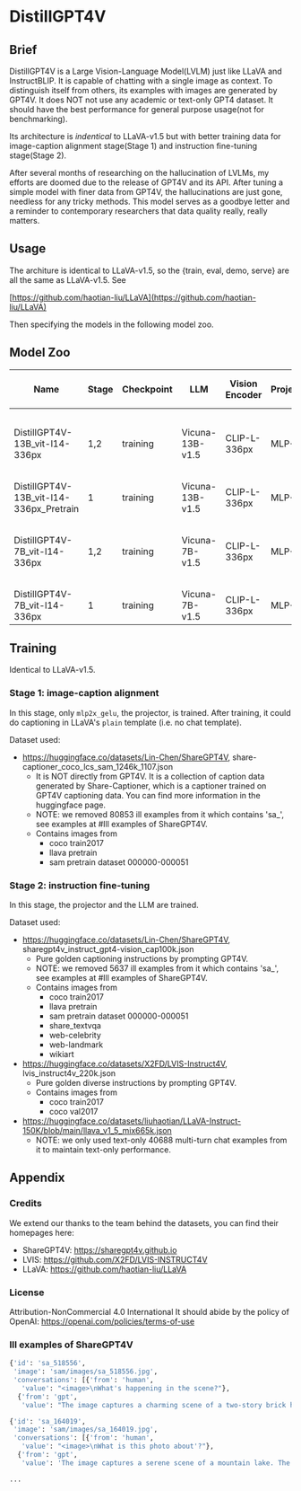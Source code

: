 # DistillGPT4V

## Brief

DistillGPT4V is a Large Vision-Language Model(LVLM) just like LLaVA and InstructBLIP. It is capable of chatting with a single image as context. To distinguish itself from others, its examples with images are generated by GPT4V. It does NOT not use any academic or text-only GPT4 dataset. It should have the best performance for general purpose usage(not for benchmarking).

Its architecture is *indentical* to LLaVA-v1.5 but with better training data for image-caption alignment stage(Stage 1) and instruction fine-tuning stage(Stage 2).

After several months of researching on the hallucination of LVLMs, my efforts are doomed due to the release of GPT4V and its API. After tuning a simple model with finer data from GPT4V, the hallucinations are just gone, needless for any tricky methods. This model serves as a goodbye letter and a reminder to contemporary researchers that data quality really, really matters.

## Usage

The architure is identical to LLaVA-v1.5, so the {train, eval, demo, serve} are all the same as LLaVA-v1.5. See

[https://github.com/haotian-liu/LLaVA](https://github.com/haotian-liu/LLaVA)

Then specifying the models in the following model zoo.

## Model Zoo

| Name                                    | Stage | Checkpoint | LLM             | Vision Encoder | Projection | Pretrain  Data Amount | Finetune Data Amount             | Pretrain Data                                | Finetune Data                                                |
| --------------------------------------- | ----- | ---------- | --------------- | -------------- | ---------- | --------------------- | -------------------------------- | -------------------------------------------- | ------------------------------------------------------------ |
| DistillGPT4V-13B_vit-l14-336px          | 1,2   | training   | Vicuna-13B-v1.5 | CLIP-L-336px   | MLP-2x     | 1,166,048             | 359,787=<br />96388+222711+40688 | share-captioner_coco_lcs_sam_1246k_1107.json | sharegpt4v_instruct_gpt4-vision_cap100k.json(filtered ill examples)<br /> lvis_instruct4v_220k.json<br />llava_v1_5_mix665k.json(only text-only examples) |
| DistillGPT4V-13B_vit-l14-336px_Pretrain | 1     | training   | Vicuna-13B-v1.5 | CLIP-L-336px   | MLP-2x     | 1,166,048             | /                                | share-captioner_coco_lcs_sam_1246k_1107.json | /                                                            |
| DistillGPT4V-7B_vit-l14-336px           | 1,2   | training   | Vicuna-7B-v1.5  | CLIP-L-336px   | MLP-2x     | 1,166,048             | 359,787=<br />96388+222711+40688 | share-captioner_coco_lcs_sam_1246k_1107.json | sharegpt4v_instruct_gpt4-vision_cap100k.json(filtered ill examples)<br /> lvis_instruct4v_220k.json<br />llava_v1_5_mix665k.json(only text-only examples) |
| DistillGPT4V-7B_vit-l14-336px           | 1     | training   | Vicuna-7B-v1.5  | CLIP-L-336px   | MLP-2x     | 1,166,048             | /                                | share-captioner_coco_lcs_sam_1246k_1107.json | /                                                            |

## Training

Identical to LLaVA-v1.5.

### Stage 1: image-caption alignment

In this stage, only `mlp2x_gelu`, the projector, is trained. After training, it could do captioning in LLaVA's `plain` template (i.e. no chat template).

Dataset used:
- https://huggingface.co/datasets/Lin-Chen/ShareGPT4V, share-captioner_coco_lcs_sam_1246k_1107.json
    - It is NOT directly from GPT4V. It is a collection of caption data generated by Share-Captioner, which is a captioner trained on GPT4V captioning data. You can find more information in the huggingface page.
    - NOTE: we removed 80853 ill examples from it which contains 'sa_', see examples at #Ill examples of ShareGPT4V.
    - Contains images from
        - coco train2017
        - llava pretrain
        - sam pretrain dataset 000000-000051


### Stage 2: instruction fine-tuning

In this stage, the projector and the LLM are trained.

Dataset used:
- https://huggingface.co/datasets/Lin-Chen/ShareGPT4V, sharegpt4v_instruct_gpt4-vision_cap100k.json
    - Pure golden captioning instructions by prompting GPT4V.
    - NOTE: we removed 5637 ill examples from it which contains 'sa_', see examples at #Ill examples of ShareGPT4V.
    - Contains images from
        - coco train2017
        - llava pretrain
        - sam pretrain dataset 000000-000051
        - share_textvqa
        - web-celebrity
        - web-landmark
        - wikiart
- https://huggingface.co/datasets/X2FD/LVIS-Instruct4V, lvis_instruct4v_220k.json
    - Pure golden diverse instructions by prompting GPT4V.
    - Contains images from
        - coco train2017
        - coco val2017
- https://huggingface.co/datasets/liuhaotian/LLaVA-Instruct-150K/blob/main/llava_v1_5_mix665k.json
    - NOTE: we only used text-only 40688 multi-turn chat examples from it to maintain text-only performance.


## Appendix

### Credits

We extend our thanks to the team behind the datasets, you can find their homepages here:
- ShareGPT4V: https://sharegpt4v.github.io
- LVIS: https://github.com/X2FD/LVIS-INSTRUCT4V
- LLaVA: https://github.com/haotian-liu/LLaVA

### License

Attribution-NonCommercial 4.0 International It should abide by the policy of OpenAI: https://openai.com/policies/terms-of-use

### Ill examples of ShareGPT4V

```py
{'id': 'sa_518556',
 'image': 'sam/images/sa_518556.jpg',
 'conversations': [{'from': 'human',
   'value': "<image>\nWhat's happening in the scene?"},
  {'from': 'gpt',
   'value': "The image captures a charming scene of a two-story brick house nestled on a street corner. The house, with its black roof and chimney, exudes a sense of warmth and homeliness. A red car is parked in front of the house, adding a pop of color to the scene. On the left side of the house, a tree stands tall, providing a touch of nature amidst the urban setting. The sky above is a clear blue, suggesting a bright and sunny day. The perspective of the image is from the street, looking up at the house, giving a sense of scale and grandeur to the structure. The image does not provide any information that can be used to identify the landmark as 'sa_17448'."}]}

{'id': 'sa_164019',
 'image': 'sam/images/sa_164019.jpg',
 'conversations': [{'from': 'human',
   'value': "<image>\nWhat is this photo about'?"},
  {'from': 'gpt',
   'value': 'The image captures a serene scene of a mountain lake. The lake, with its light blue-green hue, is nestled in the heart of a rocky landscape. The rocks, a mix of gray and brown, are scattered around the lake, adding a rugged charm to the scene. The perspective of the image is from above, providing a bird\'s eye view of the lake and its surroundings. The sky, peeking through the top left corner of the image, adds a sense of depth and vastness to the scene. The image does not provide any specific information about the landmark "sa_17448". However, the unique combination of natural elements and the tranquil setting might be recognizable to those familiar with the area.'}]}

...
```